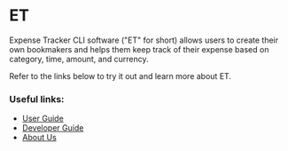 # ET

Expense Tracker CLI software ("ET" for short) allows users to create their own bookmakers and helps
them keep track of their expense based on category, time, amount, and currency.

Refer to the links below to try it out and learn more about ET.
### Useful links:
* [User Guide](UserGuide.md)
* [Developer Guide](DeveloperGuide.md)
* [About Us](AboutUs.md)
